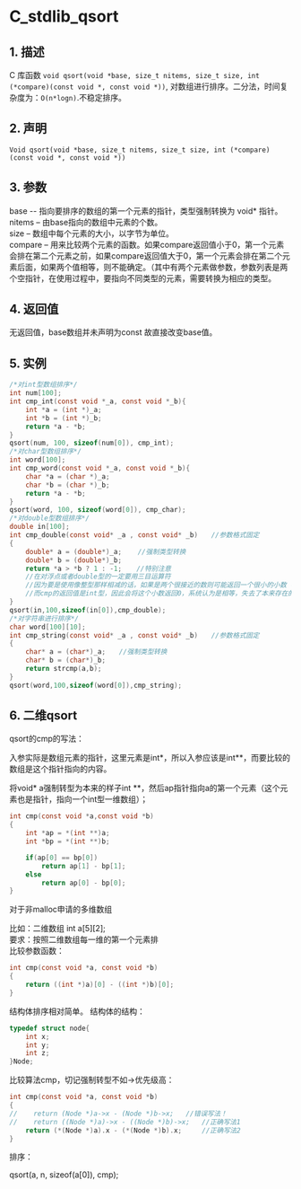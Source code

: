 # C_stdlib_qsort

## 1. 描述
C 库函数 `void qsort(void *base, size_t nitems, size_t size, int (*compare)(const void *, const void *))`, 对数组进行排序。二分法，时间复杂度为：`O(n*logn)`.不稳定排序。
## 2. 声明
`Void qsort(void *base, size_t nitems, size_t size, int (*compare)(const void *, const void *))`
## 3. 参数
base -- 指向要排序的数组的第一个元素的指针，类型强制转换为 void* 指针。  
nitems – 由base指向的数组中元素的个数。  
size – 数组中每个元素的大小，以字节为单位。  
compare – 用来比较两个元素的函数。如果compare返回值小于0，第一个元素会排在第二个元素之前，如果compare返回值大于0，第一个元素会排在第二个元素后面，如果两个值相等，则不能确定。（其中有两个元素做参数，参数列表是两个空指针，在使用过程中，要指向不同类型的元素，需要转换为相应的类型。  
## 4. 返回值
无返回值，base数组并未声明为const 故直接改变base值。
## 5. 实例
```c
/*对int型数组排序*/
int num[100];
int cmp_int(const void *_a, const void *_b){
	int *a = (int *)_a;
	int *b = (int *)_b;
	return *a - *b; 
}
qsort(num, 100, sizeof(num[0]), cmp_int);
/*对char型数组排序*/
int word[100];
int cmp_word(const void *_a, const void *_b){
	char *a = (char *)_a;
	char *b = (char *)_b;
	return *a - *b; 
}
qsort(word, 100, sizeof(word[0]), cmp_char);
/*对double型数组排序*/
double in[100];
int cmp_double(const void* _a , const void* _b)　　//参数格式固定
{
    double* a = (double*)_a;    //强制类型转换
    double* b = (double*)_b;
    return *a > *b ? 1 : -1;　  //特别注意
    //在对浮点或者double型的一定要用三目运算符
	//因为要是使用像整型那样相减的话，如果是两个很接近的数则可能返回一个很小的小数（大于-1，小于1）
	//而cmp的返回值是int型，因此会将这个小数返回0，系统认为是相等，失去了本来存在的大小关系
}
qsort(in,100,sizeof(in[0]),cmp_double);
/*对字符串进行排序*/
char word[100][10];
int cmp_string(const void* _a , const void* _b)　　//参数格式固定
{
    char* a = (char*)_a;　　//强制类型转换
    char* b = (char*)_b;
    return strcmp(a,b);
}
qsort(word,100,sizeof(word[0]),cmp_string);
```

## 6. 二维qsort
qsort的cmp的写法：

入参实际是数组元素的指针，这里元素是int*，所以入参应该是int**，而要比较的数组是这个指针指向的内容。

将void* a强制转型为本来的样子int **，然后ap指针指向a的第一个元素（这个元素也是指针，指向一个int型一维数组）；
```c
int cmp(const void *a,const void *b)
{
    int *ap = *(int **)a;       
    int *bp = *(int **)b;

    if(ap[0] == bp[0])
        return ap[1] - bp[1];
    else
        return ap[0] - bp[0];
} 
```
对于非malloc申请的多维数组

比如：二维数组 int a[5][2];  
要求：按照二维数组每一维的第一个元素排  
比较参数函数：
```c
int cmp(const void *a, const void *b)
{
    return ((int *)a)[0] - ((int *)b)[0];
}
```
结构体排序相对简单。
结构体的结构：
```c
typedef struct node{
    int x;              
    int y;              
    int z;              
}Node;
```
比较算法cmp，切记强制转型不如->优先级高：
```c
int cmp(const void *a, const void *b)
{
//    return (Node *)a->x - (Node *)b->x;   //错误写法！
//    return ((Node *)a)->x - ((Node *)b)->x;   //正确写法1
    return (*(Node *)a).x - (*(Node *)b).x;     //正确写法2
}
```
排序：

qsort(a, n, sizeof(a[0]), cmp);
